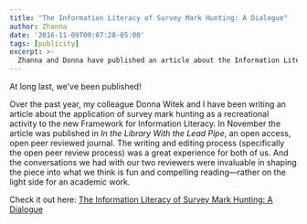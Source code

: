 ```yaml
---
title: "The Information Literacy of Survey Mark Hunting: A Dialogue"
author: Zhanna
date: '2016-11-09T09:07:28-05:00'
tags: [publicity]
excerpt: >-
  Zhanna and Donna have published an article about the Information Literacy of Survey Mark Hunting!
---
```


At long last, we've been published!

Over the past year, my colleague Donna Witek and I have been writing an article about the application of survey mark hunting as a recreational activity to the new Framework for Information Literacy.  In November the article was published in _In the Library With the Lead Pipe_, an open access, open peer reviewed journal. The writing and editing process (specifically the open peer review process) was a great experience for both of us. And the conversations we had with our two reviewers were invaluable in shaping the piece into what we think is fun and compelling reading—rather on the light side for an academic work. 

Check it out here: [The Information Literacy of Survey Mark Hunting: A Dialogue](https://www.inthelibrarywiththeleadpipe.org/2016/survey-mark-hunting/)